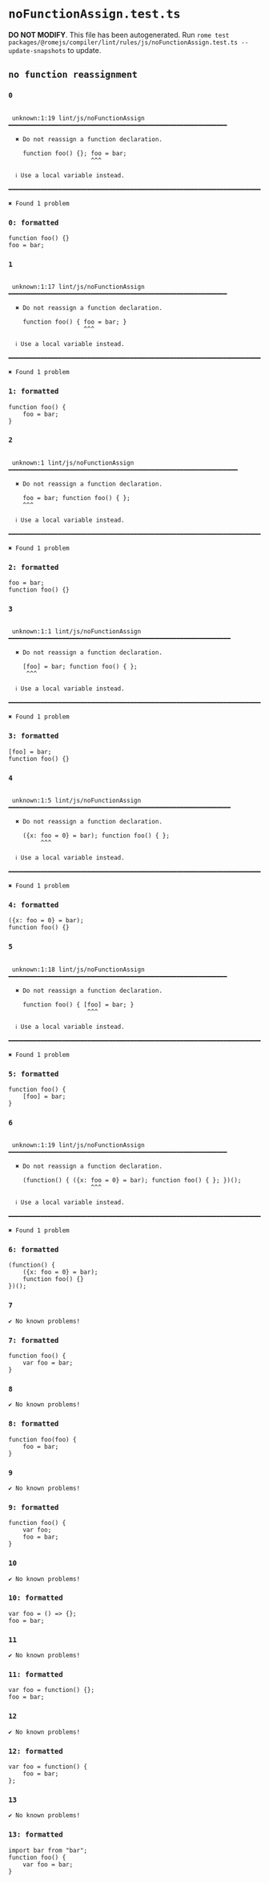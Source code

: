# `noFunctionAssign.test.ts`

**DO NOT MODIFY**. This file has been autogenerated. Run `rome test packages/@romejs/compiler/lint/rules/js/noFunctionAssign.test.ts --update-snapshots` to update.

## `no function reassignment`

### `0`

```

 unknown:1:19 lint/js/noFunctionAssign ━━━━━━━━━━━━━━━━━━━━━━━━━━━━━━━━━━━━━━━━━━━━━━━━━━━━━━━━━━━━━

  ✖ Do not reassign a function declaration.

    function foo() {}; foo = bar;
                       ^^^

  ℹ Use a local variable instead.

━━━━━━━━━━━━━━━━━━━━━━━━━━━━━━━━━━━━━━━━━━━━━━━━━━━━━━━━━━━━━━━━━━━━━━━━━━━━━━━━━━━━━━━━━━━━━━━━━━━━

✖ Found 1 problem

```

### `0: formatted`

```
function foo() {}
foo = bar;

```

### `1`

```

 unknown:1:17 lint/js/noFunctionAssign ━━━━━━━━━━━━━━━━━━━━━━━━━━━━━━━━━━━━━━━━━━━━━━━━━━━━━━━━━━━━━

  ✖ Do not reassign a function declaration.

    function foo() { foo = bar; }
                     ^^^

  ℹ Use a local variable instead.

━━━━━━━━━━━━━━━━━━━━━━━━━━━━━━━━━━━━━━━━━━━━━━━━━━━━━━━━━━━━━━━━━━━━━━━━━━━━━━━━━━━━━━━━━━━━━━━━━━━━

✖ Found 1 problem

```

### `1: formatted`

```
function foo() {
	foo = bar;
}

```

### `2`

```

 unknown:1 lint/js/noFunctionAssign ━━━━━━━━━━━━━━━━━━━━━━━━━━━━━━━━━━━━━━━━━━━━━━━━━━━━━━━━━━━━━━━━

  ✖ Do not reassign a function declaration.

    foo = bar; function foo() { };
    ^^^

  ℹ Use a local variable instead.

━━━━━━━━━━━━━━━━━━━━━━━━━━━━━━━━━━━━━━━━━━━━━━━━━━━━━━━━━━━━━━━━━━━━━━━━━━━━━━━━━━━━━━━━━━━━━━━━━━━━

✖ Found 1 problem

```

### `2: formatted`

```
foo = bar;
function foo() {}

```

### `3`

```

 unknown:1:1 lint/js/noFunctionAssign ━━━━━━━━━━━━━━━━━━━━━━━━━━━━━━━━━━━━━━━━━━━━━━━━━━━━━━━━━━━━━━

  ✖ Do not reassign a function declaration.

    [foo] = bar; function foo() { };
     ^^^

  ℹ Use a local variable instead.

━━━━━━━━━━━━━━━━━━━━━━━━━━━━━━━━━━━━━━━━━━━━━━━━━━━━━━━━━━━━━━━━━━━━━━━━━━━━━━━━━━━━━━━━━━━━━━━━━━━━

✖ Found 1 problem

```

### `3: formatted`

```
[foo] = bar;
function foo() {}

```

### `4`

```

 unknown:1:5 lint/js/noFunctionAssign ━━━━━━━━━━━━━━━━━━━━━━━━━━━━━━━━━━━━━━━━━━━━━━━━━━━━━━━━━━━━━━

  ✖ Do not reassign a function declaration.

    ({x: foo = 0} = bar); function foo() { };
         ^^^

  ℹ Use a local variable instead.

━━━━━━━━━━━━━━━━━━━━━━━━━━━━━━━━━━━━━━━━━━━━━━━━━━━━━━━━━━━━━━━━━━━━━━━━━━━━━━━━━━━━━━━━━━━━━━━━━━━━

✖ Found 1 problem

```

### `4: formatted`

```
({x: foo = 0} = bar);
function foo() {}

```

### `5`

```

 unknown:1:18 lint/js/noFunctionAssign ━━━━━━━━━━━━━━━━━━━━━━━━━━━━━━━━━━━━━━━━━━━━━━━━━━━━━━━━━━━━━

  ✖ Do not reassign a function declaration.

    function foo() { [foo] = bar; }
                      ^^^

  ℹ Use a local variable instead.

━━━━━━━━━━━━━━━━━━━━━━━━━━━━━━━━━━━━━━━━━━━━━━━━━━━━━━━━━━━━━━━━━━━━━━━━━━━━━━━━━━━━━━━━━━━━━━━━━━━━

✖ Found 1 problem

```

### `5: formatted`

```
function foo() {
	[foo] = bar;
}

```

### `6`

```

 unknown:1:19 lint/js/noFunctionAssign ━━━━━━━━━━━━━━━━━━━━━━━━━━━━━━━━━━━━━━━━━━━━━━━━━━━━━━━━━━━━━

  ✖ Do not reassign a function declaration.

    (function() { ({x: foo = 0} = bar); function foo() { }; })();
                       ^^^

  ℹ Use a local variable instead.

━━━━━━━━━━━━━━━━━━━━━━━━━━━━━━━━━━━━━━━━━━━━━━━━━━━━━━━━━━━━━━━━━━━━━━━━━━━━━━━━━━━━━━━━━━━━━━━━━━━━

✖ Found 1 problem

```

### `6: formatted`

```
(function() {
	({x: foo = 0} = bar);
	function foo() {}
})();

```

### `7`

```
✔ No known problems!

```

### `7: formatted`

```
function foo() {
	var foo = bar;
}

```

### `8`

```
✔ No known problems!

```

### `8: formatted`

```
function foo(foo) {
	foo = bar;
}

```

### `9`

```
✔ No known problems!

```

### `9: formatted`

```
function foo() {
	var foo;
	foo = bar;
}

```

### `10`

```
✔ No known problems!

```

### `10: formatted`

```
var foo = () => {};
foo = bar;

```

### `11`

```
✔ No known problems!

```

### `11: formatted`

```
var foo = function() {};
foo = bar;

```

### `12`

```
✔ No known problems!

```

### `12: formatted`

```
var foo = function() {
	foo = bar;
};

```

### `13`

```
✔ No known problems!

```

### `13: formatted`

```
import bar from "bar";
function foo() {
	var foo = bar;
}

```
